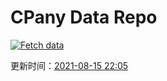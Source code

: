 # CPany Data Repo

[![Fetch data](https://github.com/yjl9903/CPany/actions/workflows/fetch.yml/badge.svg)](https://github.com/yjl9903/CPany/actions/workflows/fetch.yml)

<!-- START_SECTION: update_time -->
更新时间：[2021-08-15 22:05](https://www.timeanddate.com/worldclock/fixedtime.html?msg=Fetch+data&iso=20210815T220521&p1=237)
<!-- END_SECTION: update_time -->
